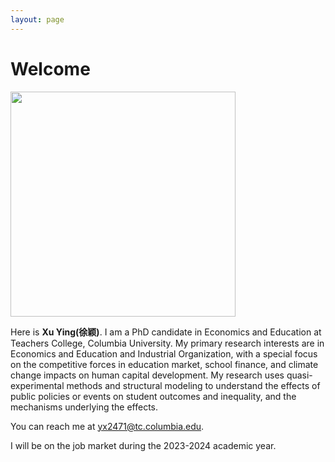 ```yaml
---
layout: page
---
```


# Welcome

<img src="https://xuying0506.github.io/ying.JPG" class="floatpic" width="360" height="360">

Here is **Xu Ying(徐颖)**.
I am a PhD candidate in Economics and Education at Teachers College, Columbia University. My primary research interests are in Economics and Education and Industrial Organization, with a special focus on the competitive forces in education market, school finance, and climate change impacts on human capital development. My research uses quasi-experimental methods and structural modeling to understand the effects of public policies or events on student outcomes and inequality, and the mechanisms underlying the effects.

You can reach me at yx2471@tc.columbia.edu.

I will be on the job market during the 2023-2024 academic year.


<br>


